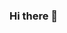 ### Hi there 👋

<!--
**CedricRossboth/CedricRossboth** is a ✨ _special_ ✨ repository because its `README.md` (this file) appears on your GitHub profile.

Here are some ideas to get you started:

- 🌱 I’m currently a second year chemistry bachelor student
- 📫 How to reach me: cedric.rossboth@epfl.ch

-->
